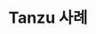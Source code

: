 ---
title: "Tanzu 사례"
linkTitle: Tanzu 사례
description: >
    지난 30년 동안 [Tanzu Labs](https://tanzu.vmware.com/labs)는<br/>
    사용자 중심의 린(Lean)하고 민첩한 사례와 워크숍의 유용한 모음을 개발해 왔습니다.<br/><br/>
    여러분과 이러한 내용을 공유할 수 있어서 기쁩니다.
---